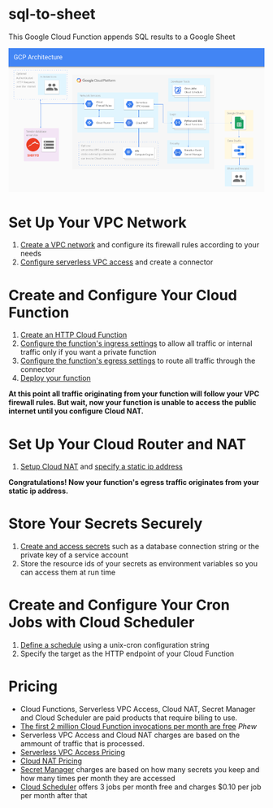 # sql-to-sheet
This Google Cloud Function appends SQL results to a Google Sheet

![GCP Diagram](GCP-diagram.png)

# Set Up Your VPC Network
1. [Create a VPC network](https://cloud.google.com/vpc/docs/using-vpc#creating_networks) and configure its firewall rules according to your needs
2. [Configure serverless VPC access](https://cloud.google.com/vpc/docs/configure-serverless-vpc-access) and create a connector

# Create and Configure Your Cloud Function
1. [Create an HTTP Cloud Function](https://cloud.google.com/functions/docs/writing)
2. [Configure the function's ingress settings](https://cloud.google.com/functions/docs/networking/network-settings#ingress_settings) to allow all traffic or internal traffic only if you want a private function
3. [Configure the function's egress settings](https://cloud.google.com/functions/docs/networking/network-settings#egress_settings) to route all traffic through the connector
4. [Deploy your function](https://cloud.google.com/functions/docs/deploying)

**At this point all traffic originating from your function will follow your VPC firewall rules. But wait, now your function is unable to access the public internet until you configure Cloud NAT.**

# Set Up Your Cloud Router and NAT 
1. [Setup Cloud NAT](https://cloud.google.com/nat/docs/using-nat) and [specify a static ip address](https://cloud.google.com/nat/docs/using-nat#specify_ip_addresses_for_nat)

**Congratulations! Now your function's egress traffic originates from your static ip address.**

# Store Your Secrets Securely
1. [Create and access secrets](https://cloud.google.com/secret-manager/docs/creating-and-accessing-secrets) such as a database connection string or the private key of a service account
2. Store the resource ids of your secrets as environment variables so you can access them at run time

# Create and Configure Your Cron Jobs with Cloud Scheduler
1. [Define a schedule](https://cloud.google.com/scheduler/docs/creating) using a unix-cron configuration string
2. Specify the target as the HTTP endpoint of your Cloud Function

# Pricing
* Cloud Functions, Serverless VPC Access, Cloud NAT, Secret Manager and Cloud Scheduler are paid products that require biling to use.
* [The first 2 million Cloud Function invocations per month are free](https://cloud.google.com/functions/pricing) *Phew*
* Serverless VPC Access and Cloud NAT charges are based on the ammount of traffic that is processed.
* [Serverless VPC Access Pricing](https://cloud.google.com/vpc/docs/configure-serverless-vpc-access#pricing)
* [Cloud NAT Pricing](https://cloud.google.com/nat/pricing)
* [Secret Manager](https://cloud.google.com/secret-manager/pricing) charges are based on how many secrets you keep and how many times per month they are accessed
* [Cloud Scheduler](https://cloud.google.com/scheduler/pricing) offers 3 jobs per month free and charges $0.10 per job per month after that
